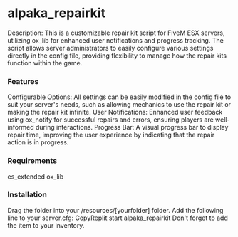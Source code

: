 # alpaka_repairkit
Description: This is a customizable repair kit script for FiveM ESX servers, utilizing ox_lib for enhanced user notifications and progress tracking. The script allows server administrators to easily configure various settings directly in the config file, providing flexibility to manage how the repair kits function within the game.

### Features
Configurable Options: All settings can be easily modified in the config file to suit your server's needs, such as allowing mechanics to use the repair kit or making the repair kit infinite.
User Notifications: Enhanced user feedback using ox_notify for successful repairs and errors, ensuring players are well-informed during interactions.
Progress Bar: A visual progress bar to display repair time, improving the user experience by indicating that the repair action is in progress.

### Requirements
es_extended
ox_lib

### Installation
Drag the folder into your <server-data>/resources/[yourfolder] folder.
Add the following line to your server.cfg:
CopyReplit
start alpaka_repairkit
Don't forget to add the item to your inventory.